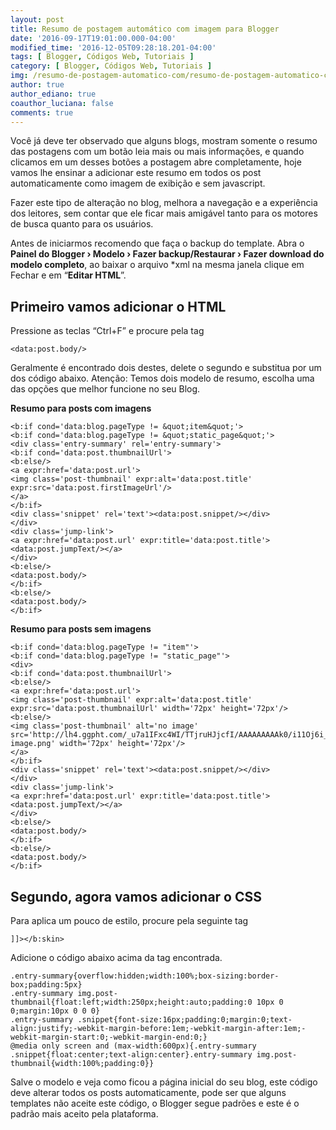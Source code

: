 ```yaml
---
layout: post
title: Resumo de postagem automático com imagem para Blogger
date: '2016-09-17T19:01:00.000-04:00'
modified_time: '2016-12-05T09:28:18.201-04:00'
tags: [ Blogger, Códigos Web, Tutoriais ]
category: [ Blogger, Códigos Web, Tutoriais ]
img: /resumo-de-postagem-automatico-com/resumo-de-postagem-automatico-com.jpg
author: true
author_ediano: true
coauthor_luciana: false
comments: true
---
```


Você já deve ter observado que alguns blogs, mostram somente o resumo das postagens com um botão leia mais ou mais informações, e quando clicamos em um desses botões a postagem abre completamente, hoje vamos lhe ensinar a adicionar este resumo em todos os post automaticamente como imagem de exibição e sem javascript.

Fazer este tipo de alteração no blog, melhora a navegação e a experiência dos leitores, sem contar que ele ficar mais amigável tanto para os motores de busca quanto para os usuários.

Antes de iniciarmos recomendo que faça o backup do template. Abra o **Painel do Blogger › Modelo › Fazer backup/Restaurar › Fazer download do modelo completo**, ao baixar o arquivo *xml na mesma janela clique em Fechar e em “**Editar HTML**”.

## Primeiro vamos adicionar o HTML
Pressione as teclas “Ctrl+F” e procure pela tag

    <data:post.body/>

Geralmente é encontrado dois destes, delete o segundo e substitua por um dos código abaixo. Atenção: Temos dois modelo de resumo, escolha uma das opções que melhor funcione no seu Blog.

**Resumo para posts com imagens**

    <b:if cond='data:blog.pageType != &quot;item&quot;'>
    <b:if cond='data:blog.pageType != &quot;static_page&quot;'>
    <div class='entry-summary' rel='entry-summary'>
    <b:if cond='data:post.thumbnailUrl'>
    <b:else/>
    <a expr:href='data:post.url'>
    <img class='post-thumbnail' expr:alt='data:post.title' expr:src='data:post.firstImageUrl'/>
    </a>
    </b:if>
    <div class='snippet' rel='text'><data:post.snippet/></div>
    </div>
    <div class='jump-link'>
    <a expr:href='data:post.url' expr:title='data:post.title'><data:post.jumpText/></a>
    </div>
    <b:else/>
    <data:post.body/>
    </b:if>
    <b:else/>
    <data:post.body/>
    </b:if>

**Resumo para posts sem imagens**

    <b:if cond='data:blog.pageType != "item"'>
    <b:if cond='data:blog.pageType != "static_page"'>
    <div>
    <b:if cond='data:post.thumbnailUrl'>
    <b:else/>
    <a expr:href='data:post.url'>
    <img class='post-thumbnail' expr:alt='data:post.title' expr:src='data:post.thumbnailUrl' width='72px' height='72px'/>
    <b:else/>
    <img class='post-thumbnail' alt='no image' src='http://lh4.ggpht.com/_u7a1IFxc4WI/TTjruHJjcfI/AAAAAAAAAk0/i11Oj6i_bHY/no-image.png' width='72px' height='72px'/>
    </a>
    </b:if>
    <div class='snippet' rel='text'><data:post.snippet/></div>
    </div>
    <div class='jump-link'>
    <a expr:href='data:post.url' expr:title='data:post.title'><data:post.jumpText/></a>
    </div>
    <b:else/>
    <data:post.body/>
    </b:if>
    <b:else/>
    <data:post.body/>
    </b:if>

## Segundo, agora vamos adicionar o CSS
Para aplica um pouco de estilo, procure pela seguinte tag

    ]]></b:skin>

Adicione o código abaixo acima da tag encontrada.

    .entry-summary{overflow:hidden;width:100%;box-sizing:border-box;padding:5px}
    .entry-summary img.post-thumbnail{float:left;width:250px;height:auto;padding:0 10px 0 0;margin:10px 0 0 0}
    .entry-summary .snippet{font-size:16px;padding:0;margin:0;text-align:justify;-webkit-margin-before:1em;-webkit-margin-after:1em;-webkit-margin-start:0;-webkit-margin-end:0;}
    @media only screen and (max-width:600px){.entry-summary .snippet{float:center;text-align:center}.entry-summary img.post-thumbnail{width:100%;padding:0}}

Salve o modelo e veja como ficou a página inicial do seu blog, este código deve alterar todos os posts automaticamente, pode ser que alguns templates não aceite este código, o Blogger segue padrões e este é o padrão mais aceito pela plataforma.